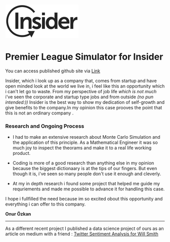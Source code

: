 ![insider](./docs/images/logo.webp)
# Premier League Simulator for Insider

You can access published github site via [Link](https://onurzkan.github.io/insider-case/)

Insider, which i look up as a company that, comes from startup and have open minded look at the world we live in, i feel like this an opportunity which i can't let go to waste. From my perspective of job life *which is not much* i've seen the corporate and startup type jobs and from outside *(no pun intended:))* Insider is the best way to show my dedication of self-growth and give benefits to the company.In my opinion this case prooves the point that this is not an ordinary company .

### Research and Ongoing Process 

- I had to make an extensive research about Monte Carlo Simulation and the application of this principle. As a Mathematical Engineer it was so much joy to inspect the theorams and make it to a real life working product.

- Coding is more of a good research than anything else in my opinion because the biggest dictionaary is at the tips of our fingers. But even though it is, i've seen so many people don't use it enough and cleverly.

- At my in depth research i found some project that helped me guide my requriements and made me possible to advance it for handling this case.

I hope i fullfilled the need because im so excited obout this opportunity and everything i can offer to this company.

**Onur Özkan**

---

As a different recent project I published a data science project of ours as an article on medium with a friend : [Twitter Sentiment Analysis for Will Smith](https://medium.com/@onurozkan_/twitter-sentiment-analysis-for-will-smith-498938378cc7)
